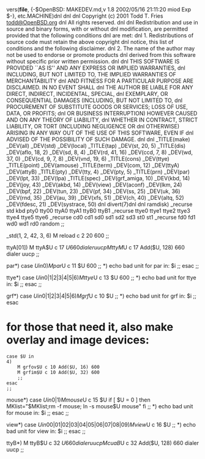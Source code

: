 vers(__file__,
	{-$OpenBSD: MAKEDEV.md,v 1.8 2002/05/16 21:11:20 miod Exp $-},
etc.MACHINE)dnl
dnl
dnl Copyright (c) 2001 Todd T. Fries <todd@OpenBSD.org>
dnl All rights reserved.
dnl
dnl Redistribution and use in source and binary forms, with or without
dnl modification, are permitted provided that the following conditions
dnl are met:
dnl 1. Redistributions of source code must retain the above copyright
dnl    notice, this list of conditions and the following disclaimer.
dnl 2. The name of the author may not be used to endorse or promote products
dnl    derived from this software without specific prior written permission.
dnl
dnl THIS SOFTWARE IS PROVIDED ``AS IS'' AND ANY EXPRESS OR IMPLIED WARRANTIES,
dnl INCLUDING, BUT NOT LIMITED TO, THE IMPLIED WARRANTIES OF MERCHANTABILITY
dnl AND FITNESS FOR A PARTICULAR PURPOSE ARE DISCLAIMED.  IN NO EVENT SHALL
dnl THE AUTHOR BE LIABLE FOR ANY DIRECT, INDIRECT, INCIDENTAL, SPECIAL,
dnl EXEMPLARY, OR CONSEQUENTIAL DAMAGES (INCLUDING, BUT NOT LIMITED TO,
dnl PROCUREMENT OF SUBSTITUTE GOODS OR SERVICES; LOSS OF USE, DATA, OR PROFITS;
dnl OR BUSINESS INTERRUPTION) HOWEVER CAUSED AND ON ANY THEORY OF LIABILITY,
dnl WHETHER IN CONTRACT, STRICT LIABILITY, OR TORT (INCLUDING NEGLIGENCE OR
dnl OTHERWISE) ARISING IN ANY WAY OUT OF THE USE OF THIS SOFTWARE, EVEN IF
dnl ADVISED OF THE POSSIBILITY OF SUCH DAMAGE.
dnl
dnl
_TITLE(make)
_DEV(all)
_DEV(std)
_DEV(local)
_TITLE(tap)
_DEV(st, 20, 5)
_TITLE(dis)
_DEV(aflo, 18, 2)
_DEV(sd, 8, 4)
_DEV(rd, 41, 16)
_DEV(ccd, 7, 8)
_DEV(wd, 37, 0)
_DEV(cd, 9, 7, 8)
_DEV(vnd, 19, 6)
_TITLE(cons)
_DEV(ttye)
_TITLE(point)
_DEV(amouse)
_TITLE(term)
_DEV(com, 12)
_DEV(ttyA)
_DEV(attyB)
_TITLE(pty)
_DEV(tty, 4)
_DEV(pty, 5)
_TITLE(prn)
_DEV(par)
_DEV(lpt, 33)
_DEV(lpa)
_TITLE(spec)
_DEV(grf_amiga, 10)
_DEV(kbd, 14)
_DEV(joy, 43)
_DEV(akbd, 14)
_DEV(view)
_DEV(aconf)
_DEV(lkm, 24)
_DEV(bpf, 22)
_DEV(tun, 23)
_DEV(pf, 34)
_DEV(ss, 25)
_DEV(uk, 36)
_DEV(rnd, 35)
_DEV(au, 39)
_DEV(xfs, 51)
_DEV(ch, 40)
_DEV(altq, 52)
_DEV(fdesc, 21)
_DEV(systrace, 50)
dnl
divert(7)dnl
dnl
ramdisk)
	_recurse std kbd pty0 tty00 ttyA0 ttyA1 ttyB0 ttyB1
	_recurse ttye0 ttye1 ttye2 ttye3 ttye4 ttye5 ttye6
	_recurse cd0 cd1 sd0 sd1 sd2 sd3 st0 st1
	_recurse fd0 fd1 wd0 wd1 rd0 random
	;;

_std(1, 2, 42, 3, 6)
	M reload	c 2 20 600
	;;

ttyA[01])
	M ttyA$U c 17 $U 660 dialer uucp
	M ttyM$U c 17 Add($U, 128) 660 dialer uucp
	;;

par*)
	case $U in
	0)
		M par$U c 11 $U 600
		;;
	*)
		echo bad unit for par in: $i
		;;
	esac
	;;

ttye*)
	case $U in
	0|1|2|3|4|5|6)
		M ttye$U c 13 $U 600
		;;
	*)
		echo bad unit for ttye in: $i
		;;
	esac
	;;

grf*)
	case $U in
	0|1|2|3|4|5|6)
		M grf$U c 10 $U
		;;
	*)
		echo bad unit for grf in: $i
		;;
	esac
# for those that need it, also make overlay and image devices:
	case $U in
	4)
		M grfov$U c 10 Add($U, 16) 600
		M grfim$U c 10 Add($U, 32) 600
		;;
	esac
	;;

mouse*)
	case $U in
	0|1)
		M mouse$U c 15 $U
		if [ $U = 0 ]
		then
			MKlist="$MKlist;rm -f mouse; ln -s mouse$U mouse"
		fi
		;;
	*)
		echo bad unit for mouse in: $i
		;;
	esac
	;;

view*)
	case $U in
	00|01|02|03|04|05|06|07|08|09)
		M view$U c 16 $U
		;;
	*)
		echo bad unit for view in: $i
		;;
	esac
	;;

ttyB*)
	M ttyB$U c 32 $U 660 dialer uucp
	M cuaB$U c 32 Add($U, 128) 660 dialer uucp
	;;
